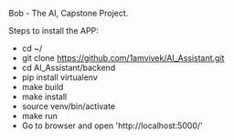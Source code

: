 Bob - The AI, Capstone Project. 

Steps to install the APP:
* cd ~/
* git clone https://github.com/1amvivek/AI_Assistant.git
* cd AI_Assistant/backend
* pip install virtualenv
* make build
* make install
* source venv/bin/activate
* make run
* Go to browser and open 'http://localhost:5000/'

